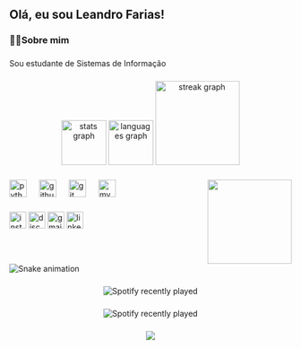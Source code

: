 <h2 align="left">Olá, eu sou Leandro Farias!</h2>

###

<h3 align="left">👩‍💻Sobre mim</h3>

###

<p align="left">Sou estudante de Sistemas de Informação</p>

###

<div align="center">
  <img src="https://github-readme-stats.vercel.app/api?username=leandrofariasfl&hide_title=true&hide_rank=true&show_icons=true&include_all_commits=true&count_private=true&disable_animations=false&theme=aura&locale=pt-br&hide_border=true" height="80" alt="stats graph"  />
  <img src="https://github-readme-stats.vercel.app/api/top-langs?username=leandrofariasfl&locale=pt-br&hide_title=true&layout=compact&card_width=320&langs_count=5&theme=aura&hide_border=true" height="80" alt="languages graph"  />
  <img src="https://streak-stats.demolab.com?user=leandrofariasfl&locale=pt-br&mode=daily&theme=aura&hide_border=true&border_radius=5" height="150" alt="streak graph"  />
</div>

###

<img align="right" height="150" src="https://dreamina.capcut.com/ai-tool/asset"  />

###

<div align="left">
  <img src="https://cdn.jsdelivr.net/gh/devicons/devicon/icons/python/python-original.svg" height="31" alt="python logo"  />
  <img width="14" />
  <img src="https://cdn.jsdelivr.net/gh/devicons/devicon/icons/github/github-original.svg" height="31" alt="github logo"  />
  <img width="14" />
  <img src="https://cdn.jsdelivr.net/gh/devicons/devicon/icons/git/git-original.svg" height="31" alt="git logo"  />
  <img width="14" />
  <img src="https://cdn.jsdelivr.net/gh/devicons/devicon/icons/mysql/mysql-original.svg" height="31" alt="mysql logo"  />
</div>

###

<div align="left">
  <img src="https://img.shields.io/static/v1?message=Instagram&logo=instagram&label=&color=E4405F&logoColor=white&labelColor=&style=flat" height="30" alt="instagram logo"  />
  <img src="https://img.shields.io/static/v1?message=Discord&logo=discord&label=&color=7289DA&logoColor=white&labelColor=&style=flat" height="30" alt="discord logo"  />
  <img src="https://img.shields.io/static/v1?message=Gmail&logo=gmail&label=&color=D14836&logoColor=white&labelColor=&style=flat" height="30" alt="gmail logo"  />
  <img src="https://img.shields.io/static/v1?message=LinkedIn&logo=linkedin&label=&color=0077B5&logoColor=white&labelColor=&style=flat" height="30" alt="linkedin logo"  />
</div>

###

<br clear="both">

<img src="https://raw.githubusercontent.com/leandrofariasfl/leandrofariasfl/output/snake.svg" alt="Snake animation" />

###

<div align="center">
  <img src="https://spotify-recently-played-readme.vercel.app/api?count=5&unique=false" alt="Spotify recently played"  />
</div>

###

<div align="center">
  <img src="https://spotify-recently-played-readme.vercel.app/api?count=5" alt="Spotify recently played"  />
</div>

###

<div align="center">
  <img src="https://visitor-badge.laobi.icu/badge?page_id=leandrofariasfl.leandrofariasfl&"  />
</div>

###

<div align="left">
</div>

###

<div align="center">
</div>

###
